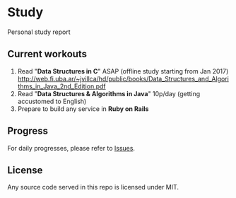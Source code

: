 # Study

Personal study report

## Current workouts

1. Read "**Data Structures in C**" ASAP (offline study starting from Jan 2017) http://web.fi.uba.ar/~jvillca/hd/public/books/Data_Structures_and_Algorithms_in_Java_2nd_Edition.pdf
2. Read "**Data Structures & Algorithms in Java**" 10p/day (getting accustomed to English)
3. Prepare to build any service in **Ruby on Rails**

## Progress

For daily progresses, please refer to [Issues](https://github.com/LoveL29/Study/issues).

## License

Any source code served in this repo is licensed under MIT.
